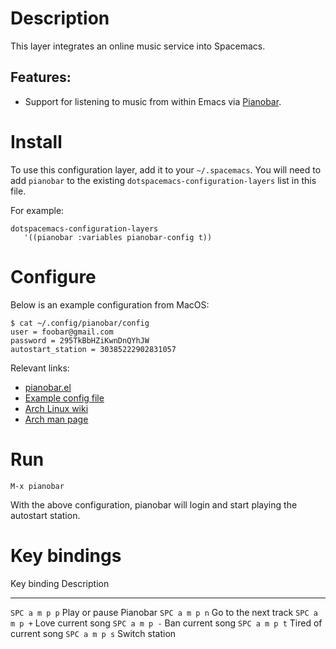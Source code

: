Description
===========

This layer integrates an online music service into Spacemacs.

Features:
---------

-   Support for listening to music from within Emacs via
    [Pianobar](https://6xq.net/pianobar/).

Install
=======

To use this configuration layer, add it to your `~/.spacemacs`. You will
need to add `pianobar` to the existing
`dotspacemacs-configuration-layers` list in this file.

For example:

``` {.emacs-elisp}
dotspacemacs-configuration-layers
   '((pianobar :variables pianobar-config t))
```

Configure
=========

Below is an example configuration from MacOS:

``` {.bash}
$ cat ~/.config/pianobar/config
user = foobar@gmail.com
password = 295TkBbHZiKwnDnQYhJW 
autostart_station = 30385222902831057
```

Relevant links:

-   [pianobar.el](https://github.com/agrif/pianobar.el)
-   [Example config
    file](https://github.com/PromyLOPh/pianobar/blob/master/contrib/config-example)
-   [Arch Linux wiki](https://wiki.archlinux.org/index.php/Pianobar)
-   [Arch man
    page](https://jlk.fjfi.cvut.cz/arch/manpages/man/pianobar.1)

Run
===

`M-x pianobar`

With the above configuration, pianobar will login and start playing the
autostart station.

Key bindings
============

  Key binding     Description
  --------------- ------------------------
  `SPC a m p p`   Play or pause Pianobar
  `SPC a m p n`   Go to the next track
  `SPC a m p +`   Love current song
  `SPC a m p -`   Ban current song
  `SPC a m p t`   Tired of current song
  `SPC a m p s`   Switch station

